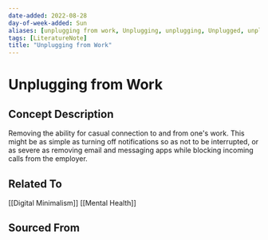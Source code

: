 ```yaml
---
date-added: 2022-08-28
day-of-week-added: Sun
aliases: [unplugging from work, Unplugging, unplugging, Unplugged, unplugged, disconnect from work, disconnected from work]
tags: [LiteratureNote]
title: "Unplugging from Work"
---
```


# Unplugging from Work

## Concept Description
Removing the ability for casual connection to and from one's work. This might be as simple as turning off notifications so as not to be interrupted, or as severe as removing email and messaging apps while blocking incoming calls from the employer.



## Related To
[[Digital Minimalism]]
[[Mental Health]]

## Sourced From

